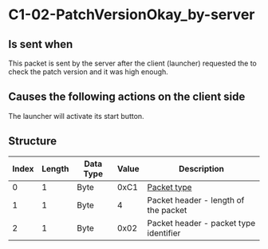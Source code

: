 # C1-02-PatchVersionOkay_by-server

## Is sent when

This packet is sent by the server after the client (launcher) requested the to check the patch version and it was high enough.

## Causes the following actions on the client side

The launcher will activate its start button.

## Structure

| Index | Length | Data Type | Value | Description |
|-------|--------|-----------|-------|-------------|
| 0 | 1 |   Byte   | 0xC1  | [Packet type](PacketTypes.md) |
| 1 | 1 |    Byte   |   4   | Packet header - length of the packet |
| 2 | 1 |    Byte   | 0x02  | Packet header - packet type identifier |